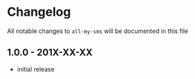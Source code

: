# Changelog

All notable changes to `all-my-sms` will be documented in this file

## 1.0.0 - 201X-XX-XX

- initial release

